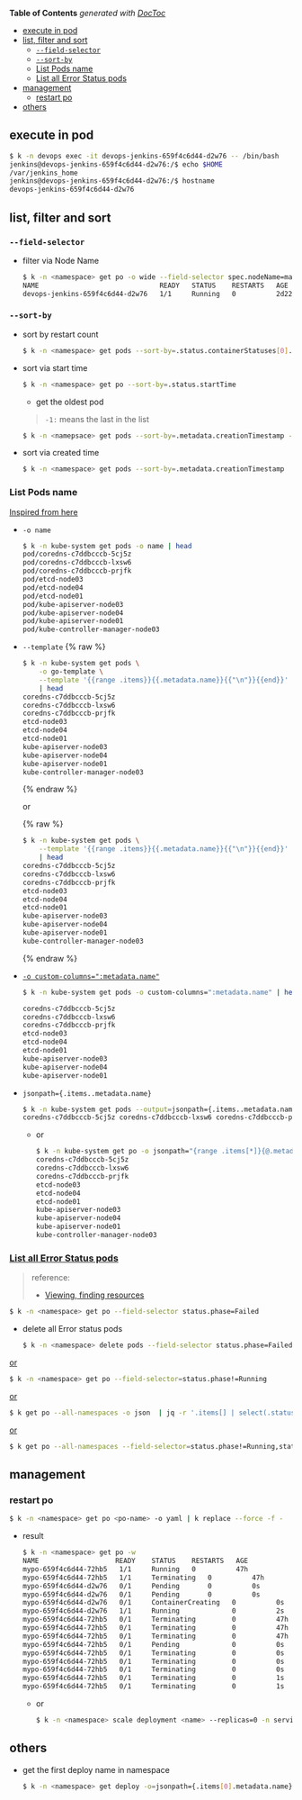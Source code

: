 <!-- START doctoc generated TOC please keep comment here to allow auto update -->
<!-- DON'T EDIT THIS SECTION, INSTEAD RE-RUN doctoc TO UPDATE -->
**Table of Contents**  *generated with [DocToc](https://github.com/thlorenz/doctoc)*

- [execute in pod](#execute-in-pod)
- [list, filter and sort](#list-filter-and-sort)
  - [`--field-selector`](#--field-selector)
  - [`--sort-by`](#--sort-by)
  - [List Pods name](#list-pods-name)
  - [List all Error Status pods](#list-all-error-status-pods)
- [management](#management)
  - [restart po](#restart-po)
- [others](#others)

<!-- END doctoc generated TOC please keep comment here to allow auto update -->

## execute in pod
```bash
$ k -n devops exec -it devops-jenkins-659f4c6d44-d2w76 -- /bin/bash
jenkins@devops-jenkins-659f4c6d44-d2w76:/$ echo $HOME
/var/jenkins_home
jenkins@devops-jenkins-659f4c6d44-d2w76:/$ hostname
devops-jenkins-659f4c6d44-d2w76
```

## list, filter and sort
### `--field-selector`
- filter via Node Name
  ```bash
  $ k -n <namespace> get po -o wide --field-selector spec.nodeName=master-node01
  NAME                              READY   STATUS    RESTARTS   AGE     IP            NODE            NOMINATED NODE   READINESS GATES
  devops-jenkins-659f4c6d44-d2w76   1/1     Running   0          2d22h   **.***.*.**   master-node01   <none>           <none>
  ```

### `--sort-by`
- sort by restart count
  ```bash
  $ k -n <namespace> get pods --sort-by=.status.containerStatuses[0].restartCount
  ```

- sort via start time
  ```bash
  $ k -n <namespace> get po --sort-by=.status.startTime
  ```

  - get the oldest pod
  > `-1:` means the last in the list

    ```bash
    $ k -n <namepsace> get pods --sort-by=.metadata.creationTimestamp -o jsonpath='{.items[-1:].metadata.name}'
    ```
- sort via created  time
  ```bash
  $ k -n <namespace> get pods --sort-by=.metadata.creationTimestamp
  ```

### List Pods name
[Inspired from here](https://stackoverflow.com/a/51612372/2940319)

- `-o name`
  ```bash
  $ k -n kube-system get pods -o name | head
  pod/coredns-c7ddbcccb-5cj5z
  pod/coredns-c7ddbcccb-lxsw6
  pod/coredns-c7ddbcccb-prjfk
  pod/etcd-node03
  pod/etcd-node04
  pod/etcd-node01
  pod/kube-apiserver-node03
  pod/kube-apiserver-node04
  pod/kube-apiserver-node01
  pod/kube-controller-manager-node03
  ```

- `--template`
  {% raw %}
  ```bash
  $ k -n kube-system get pods \
      -o go-template \
      --template '{{range .items}}{{.metadata.name}}{{"\n"}}{{end}}' \
      | head
  coredns-c7ddbcccb-5cj5z
  coredns-c7ddbcccb-lxsw6
  coredns-c7ddbcccb-prjfk
  etcd-node03
  etcd-node04
  etcd-node01
  kube-apiserver-node03
  kube-apiserver-node04
  kube-apiserver-node01
  kube-controller-manager-node03
  ```
  {% endraw %}

  or

  {% raw %}
  ```bash
  $ k -n kube-system get pods \
      --template '{{range .items}}{{.metadata.name}}{{"\n"}}{{end}}' \
      | head
  coredns-c7ddbcccb-5cj5z
  coredns-c7ddbcccb-lxsw6
  coredns-c7ddbcccb-prjfk
  etcd-node03
  etcd-node04
  etcd-node01
  kube-apiserver-node03
  kube-apiserver-node04
  kube-apiserver-node01
  kube-controller-manager-node03
  ```
  {% endraw %}

- [`-o custom-columns=":metadata.name"`](https://stackoverflow.com/a/52691455/2940319)
  ```bash
  $ k -n kube-system get pods -o custom-columns=":metadata.name" | head

  coredns-c7ddbcccb-5cj5z
  coredns-c7ddbcccb-lxsw6
  coredns-c7ddbcccb-prjfk
  etcd-node03
  etcd-node04
  etcd-node01
  kube-apiserver-node03
  kube-apiserver-node04
  kube-apiserver-node01
  ```

- `jsonpath={.items..metadata.name}`
  ```bash
  $ k -n kube-system get pods --output=jsonpath={.items..metadata.name}
  coredns-c7ddbcccb-5cj5z coredns-c7ddbcccb-lxsw6 coredns-c7ddbcccb-prjfk ...
  ```
  - or
    ```bash
    $ k -n kube-system get po -o jsonpath="{range .items[*]}{@.metadata.name}{'\n'}{end}" | head -10
    coredns-c7ddbcccb-5cj5z
    coredns-c7ddbcccb-lxsw6
    coredns-c7ddbcccb-prjfk
    etcd-node03
    etcd-node04
    etcd-node01
    kube-apiserver-node03
    kube-apiserver-node04
    kube-apiserver-node01
    kube-controller-manager-node03
    ```

### [List all Error Status pods](https://stackoverflow.com/a/53327330/2940319)
> reference:
> - [Viewing, finding resources](https://kubernetes.io/docs/reference/kubectl/cheatsheet/#viewing-finding-resources)

```bash
$ k -n <namespace> get po --field-selector status.phase=Failed
```
- delete all Error status pods
  ```bash
  $ k -n <namespace> delete pods --field-selector status.phase=Failed
  ```

[or](https://github.com/kubernetes/kubernetes/issues/49387#issuecomment-346746104)
```bash
$ k -n <namespace> get po --field-selector=status.phase!=Running
```

[or](https://github.com/kubernetes/kubernetes/issues/49387#issuecomment-346573122)
```bash
$ k get po --all-namespaces -o json  | jq -r '.items[] | select(.status.phase != "Running" or ([ .status.conditions[] | select(.type == "Ready" and .status == "False") ] | length ) == 1 ) | .metadata.namespace + "/" + .metadata.name'
```

[or](https://github.com/kubernetes/kubernetes/issues/49387#issuecomment-504405180)
```bash
$ k get po --all-namespaces --field-selector=status.phase!=Running,status.phase!=Succeeded
```

## management
### restart po
```bash
$ k -n <namespace> get po <po-name> -o yaml | k replace --force -f -
```
- result
  ```bash
  $ k -n <namespace> get po -w
  NAME                   READY    STATUS    RESTARTS   AGE
  mypo-659f4c6d44-72hb5   1/1     Running   0          47h
  mypo-659f4c6d44-72hb5   1/1     Terminating   0          47h
  mypo-659f4c6d44-d2w76   0/1     Pending       0          0s
  mypo-659f4c6d44-d2w76   0/1     Pending       0          0s
  mypo-659f4c6d44-d2w76   0/1     ContainerCreating   0          0s
  mypo-659f4c6d44-d2w76   1/1     Running             0          2s
  mypo-659f4c6d44-72hb5   0/1     Terminating         0          47h
  mypo-659f4c6d44-72hb5   0/1     Terminating         0          47h
  mypo-659f4c6d44-72hb5   0/1     Terminating         0          47h
  mypo-659f4c6d44-72hb5   0/1     Pending             0          0s
  mypo-659f4c6d44-72hb5   0/1     Terminating         0          0s
  mypo-659f4c6d44-72hb5   0/1     Terminating         0          0s
  mypo-659f4c6d44-72hb5   0/1     Terminating         0          0s
  mypo-659f4c6d44-72hb5   0/1     Terminating         0          1s
  mypo-659f4c6d44-72hb5   0/1     Terminating         0          1s
  ```
  - or
    ```bash
    $ k -n <namespace> scale deployment <name> --replicas=0 -n service
    ```

## others
- get the first deploy name in namespace
  ```bash
  $ k -n <namespace> get deploy -o=jsonpath={.items[0].metadata.name}
  ```
